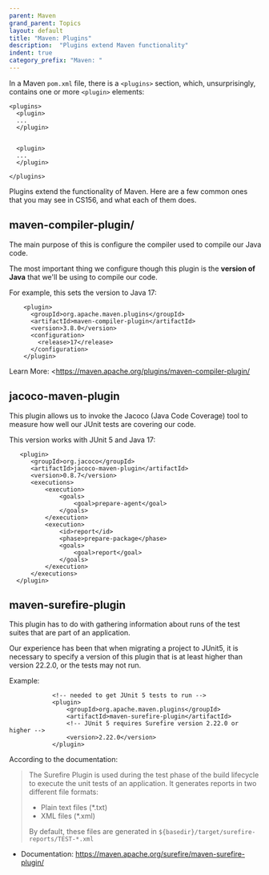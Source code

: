 ```yaml
---
parent: Maven
grand_parent: Topics
layout: default
title: "Maven: Plugins"
description:  "Plugins extend Maven functionality"
indent: true
category_prefix: "Maven: "
---
```


In a Maven `pom.xml` file, there is a `<plugins>` section, which, unsurprisingly, contains one or more `<plugin>` elements:

```
<plugins>
  <plugin>
  ...
  </plugin>
  
  
  <plugin>
  ...
  </plugin>

</plugins>
```

Plugins extend the functionality of Maven.  Here are a few common ones that you may see in CS156, and what each of them does.

## maven-compiler-plugin/

The main purpose of this is configure the compiler used to compile our Java code.   

The most important thing we configure though this plugin is the **version of Java** that we'll be using to compile our code.  

For example, this sets the version to Java 17:

```
    <plugin>
      <groupId>org.apache.maven.plugins</groupId>
      <artifactId>maven-compiler-plugin</artifactId>
      <version>3.8.0</version>
      <configuration>
        <release>17</release>
      </configuration>
    </plugin>
```


Learn More: <https://maven.apache.org/plugins/maven-compiler-plugin/

## jacoco-maven-plugin

This plugin allows us to invoke the Jacoco (Java Code Coverage) tool to measure how well our JUnit tests are covering
our code.

This version works with JUnit 5 and Java 17:

```
   <plugin>
      <groupId>org.jacoco</groupId>
      <artifactId>jacoco-maven-plugin</artifactId>
      <version>0.8.7</version>
      <executions>
          <execution>
              <goals>
                  <goal>prepare-agent</goal>
              </goals>
          </execution>
          <execution>
              <id>report</id>
              <phase>prepare-package</phase>
              <goals>
                  <goal>report</goal>
              </goals>
          </execution>
      </executions>
  </plugin>
```

## maven-surefire-plugin

This plugin has to do with gathering information about runs of the test suites that are part of an application.

Our experience has been that when migrating a project to JUnit5, it is necessary to specify a version of this plugin
that is at least higher than version 22.2.0, or the tests may not run.

Example:

```
            <!-- needed to get JUnit 5 tests to run -->
            <plugin>
                <groupId>org.apache.maven.plugins</groupId>
                <artifactId>maven-surefire-plugin</artifactId>
                <!-- JUnit 5 requires Surefire version 2.22.0 or higher -->
                <version>2.22.0</version>
            </plugin>
```

According to the documentation:

> The Surefire Plugin is used during the test phase of the build lifecycle to execute the unit tests of an application. 
> It generates reports in two different file formats:
>
> * Plain text files (*.txt)
> * XML files (*.xml)
> 
> By default, these files are generated in `${basedir}/target/surefire-reports/TEST-*.xml`

* Documentation: <https://maven.apache.org/surefire/maven-surefire-plugin/>


